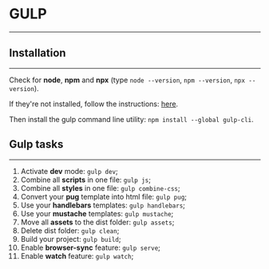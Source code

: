 # GULP
-----------------
## Installation
-----------------
Check for **node**, **npm** and **npx** (type `node --version`, `npm --version`, `npx --version`).

If they're not installed, follow the instructions: [here](https://nodejs.org/en/).

Then install the gulp command line utility: `npm install --global gulp-cli`.

## Gulp tasks
-----------------
1. Activate **dev** mode: `gulp dev`;
2. Combine all **scripts** in one file: `gulp js`;
3. Combine all **styles** in one file: `gulp combine-css`;
4. Convert your **pug** template into html file: `gulp pug`;
5. Use your **handlebars** templates: `gulp handlebars`;
6. Use your **mustache** templates: `gulp mustache`;
7. Move all **assets** to the dist folder: `gulp assets`;
8. Delete dist folder: `gulp clean`;
9. Build your project: `gulp build`;
10. Enable **browser-sync** feature: `gulp serve`;
11. Enable **watch** feature: `gulp watch`;

